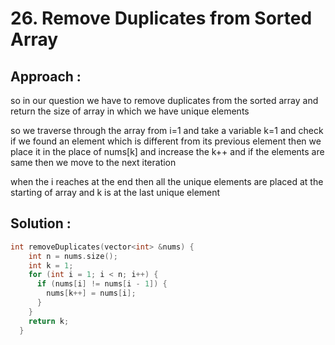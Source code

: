 # 26. Remove Duplicates from Sorted Array

## Approach :
so in our question we have to remove duplicates from the sorted array and return the size of array in which we have unique elements

so we traverse through the array from i=1 and take a variable k=1
and check if we found an element which is different from its previous element then we place it in the place of nums[k] and increase the k++
and if the elements are same then we move to the next iteration

when the i reaches at the end then all the unique elements are placed at the starting of array and k is at the last unique element

## Solution :

```cpp
int removeDuplicates(vector<int> &nums) {
    int n = nums.size();
    int k = 1;
    for (int i = 1; i < n; i++) {
      if (nums[i] != nums[i - 1]) {
        nums[k++] = nums[i];
      }
    }
    return k;
  }

```

